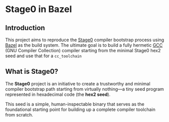 # Stage0 in Bazel

## Introduction

This project aims to reproduce the [Stage0](https://github.com/oriansj/stage0) compiler bootstrap process using [Bazel](https://bazel.build/) as the build system. The ultimate goal is to build a fully hermetic [GCC](https://gcc.gnu.org/) (GNU Compiler Collection) compiler starting from the minimal Stage0 hex2 seed and use that for a `cc_toolchain`

## What is Stage0?

The **Stage0** project is an initiative to create a trustworthy and minimal compiler bootstrap path starting from virtually nothing—a tiny seed program represented in hexadecimal code (the **hex2 seed**).

This seed is a simple, human-inspectable binary that serves as the foundational starting point for building up a complete compiler toolchain from scratch.